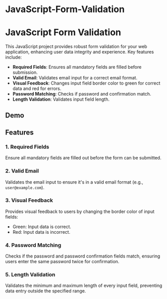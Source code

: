 # JavaScript-Form-Validation
# JavaScript Form Validation



This JavaScript project provides robust form validation for your web application, enhancing user data integrity and experience. Key features include:

- **Required Fields**: Ensures all mandatory fields are filled before submission.
- **Valid Email**: Validates email input for a correct email format.
- **Visual Feedback**: Changes input field border color to green for correct data and red for errors.
- **Password Matching**: Checks if password and confirmation match.
- **Length Validation**: Validates input field length.

## Demo



## Features

### 1. Required Fields

Ensure all mandatory fields are filled out before the form can be submitted.

### 2. Valid Email

Validates the email input to ensure it's in a valid email format (e.g., `user@example.com`).

### 3. Visual Feedback

Provides visual feedback to users by changing the border color of input fields:

- Green: Input data is correct.
- Red: Input data is incorrect.

### 4. Password Matching

Checks if the password and password confirmation fields match, ensuring users enter the same password twice for confirmation.

### 5. Length Validation

Validates the minimum and maximum length of every input field, preventing data entry outside the specified range.



